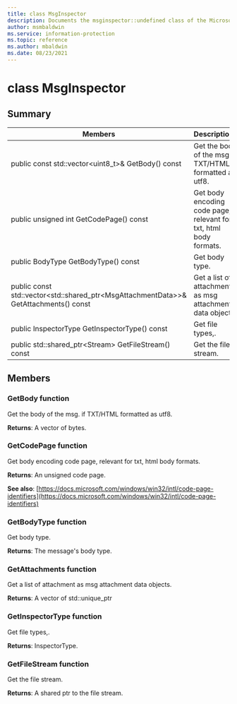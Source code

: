 ```yaml
---
title: class MsgInspector 
description: Documents the msginspector::undefined class of the Microsoft Information Protection (MIP) SDK.
author: msmbaldwin
ms.service: information-protection
ms.topic: reference
ms.author: mbaldwin
ms.date: 08/23/2021
---
```


# class MsgInspector 
  
## Summary
 Members                        | Descriptions                                
--------------------------------|---------------------------------------------
public const std::vector\<uint8_t\>& GetBody() const  |  Get the body of the msg. if TXT/HTML formatted as utf8.
public unsigned int GetCodePage() const  |  Get body encoding code page, relevant for txt, html body formats.
public BodyType GetBodyType() const  |  Get body type.
public const std::vector\<std::shared_ptr\<MsgAttachmentData\>\>& GetAttachments() const  |  Get a list of attachment as msg attachment data objects.
public InspectorType GetInspectorType() const  |  Get file types,.
public std::shared_ptr\<Stream\> GetFileStream() const  |  Get the file stream.
  
## Members
  
### GetBody function
Get the body of the msg. if TXT/HTML formatted as utf8.

  
**Returns**: A vector of bytes.
  
### GetCodePage function
Get body encoding code page, relevant for txt, html body formats.

  
**Returns**: An unsigned code page. 
  
**See also**: [https://docs.microsoft.com/windows/win32/intl/code-page-identifiers](https://docs.microsoft.com/windows/win32/intl/code-page-identifiers)
  
### GetBodyType function
Get body type.

  
**Returns**: The message's body type.
  
### GetAttachments function
Get a list of attachment as msg attachment data objects.

  
**Returns**: A vector of std::unique_ptr<MsgAttachmentData>
  
### GetInspectorType function
Get file types,.

  
**Returns**: InspectorType.
  
### GetFileStream function
Get the file stream.

  
**Returns**: A shared ptr to the file stream.